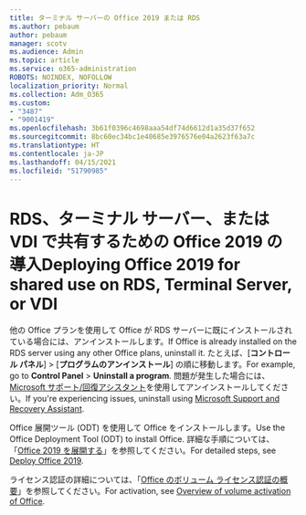 ```yaml
---
title: ターミナル サーバーの Office 2019 または RDS
ms.author: pebaum
author: pebaum
manager: scotv
ms.audience: Admin
ms.topic: article
ms.service: o365-administration
ROBOTS: NOINDEX, NOFOLLOW
localization_priority: Normal
ms.collection: Adm_O365
ms.custom:
- "3487"
- "9001419"
ms.openlocfilehash: 3b61f0396c4698aaa54df74d6612d1a35d37f652
ms.sourcegitcommit: 8bc60ec34bc1e40685e3976576e04a2623f63a7c
ms.translationtype: HT
ms.contentlocale: ja-JP
ms.lasthandoff: 04/15/2021
ms.locfileid: "51790985"
---
```

# <a name="deploying-office-2019-for-shared-use-on-rds-terminal-server-or-vdi"></a><span data-ttu-id="bd9d1-102">RDS、ターミナル サーバー、または VDI で共有するための Office 2019 の導入</span><span class="sxs-lookup"><span data-stu-id="bd9d1-102">Deploying Office 2019 for shared use on RDS, Terminal Server, or VDI</span></span>

<span data-ttu-id="bd9d1-103">他の Office プランを使用して Office が RDS サーバーに既にインストールされている場合には、アンインストールします。</span><span class="sxs-lookup"><span data-stu-id="bd9d1-103">If Office is already installed on the RDS server using any other Office plans, uninstall it.</span></span> <span data-ttu-id="bd9d1-104">たとえば、[**コントロール パネル**] >  [**プログラムのアンインストール**] の順に移動します。</span><span class="sxs-lookup"><span data-stu-id="bd9d1-104">For example, go to **Control Panel** > **Uninstall a program**.</span></span> <span data-ttu-id="bd9d1-105">問題が発生した場合には、[Microsoft サポート/回復アシスタント](https://aka.ms/SARA-OfficeUninstall-Alchemy)を使用してアンインストールしてください。</span><span class="sxs-lookup"><span data-stu-id="bd9d1-105">If you're experiencing issues, uninstall using [Microsoft Support and Recovery Assistant](https://aka.ms/SARA-OfficeUninstall-Alchemy).</span></span> 

<span data-ttu-id="bd9d1-106">Office 展開ツール (ODT) を使用して Office をインストールします。</span><span class="sxs-lookup"><span data-stu-id="bd9d1-106">Use the Office Deployment Tool (ODT) to install Office.</span></span> <span data-ttu-id="bd9d1-107">詳細な手順については、「[Office 2019 を展開する](https://docs.microsoft.com/deployoffice/office2019/deploy)」を参照してください。</span><span class="sxs-lookup"><span data-stu-id="bd9d1-107">For detailed steps, see [Deploy Office 2019](https://docs.microsoft.com/deployoffice/office2019/deploy).</span></span>

<span data-ttu-id="bd9d1-108">ライセンス認証の詳細については、「[Office のボリューム ライセンス認証の概要](https://docs.microsoft.com/deployoffice/vlactivation/plan-volume-activation-of-office)」を参照してください。</span><span class="sxs-lookup"><span data-stu-id="bd9d1-108">For activation, see [Overview of volume activation of Office](https://docs.microsoft.com/deployoffice/vlactivation/plan-volume-activation-of-office).</span></span>
